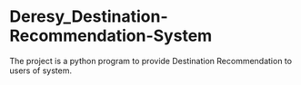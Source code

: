 # Deresy_Destination-Recommendation-System
The project is a python program to provide Destination Recommendation to users of system.
